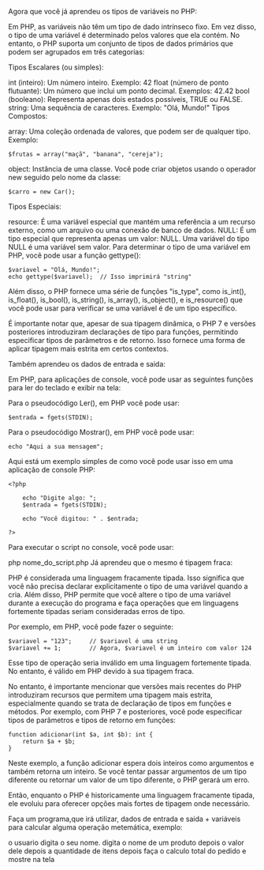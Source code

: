 Agora que você já aprendeu os tipos de variáveis no PHP:

Em PHP, as variáveis não têm um tipo de dado intrínseco fixo. Em vez disso, o tipo de uma variável é determinado pelos valores que ela contém. No entanto, o PHP suporta um conjunto de tipos de dados primários que podem ser agrupados em três categorias:

Tipos Escalares (ou simples):

int (inteiro): Um número inteiro. Exemplo: 42
float (número de ponto flutuante): Um número que inclui um ponto decimal. Exemplos: 42.42
bool (booleano): Representa apenas dois estados possíveis, TRUE ou FALSE.
string: Uma sequência de caracteres. Exemplo: "Olá, Mundo!"
Tipos Compostos:

array: Uma coleção ordenada de valores, que podem ser de qualquer tipo. Exemplo:

``` $frutas = array("maçã", "banana", "cereja"); ```

object: Instância de uma classe. Você pode criar objetos usando o operador new seguido pelo nome da classe:

```$carro = new Car();```

Tipos Especiais:

resource: É uma variável especial que mantém uma referência a um recurso externo, como um arquivo ou uma conexão de banco de dados.
NULL: É um tipo especial que representa apenas um valor: NULL. Uma variável do tipo NULL é uma variável sem valor.
Para determinar o tipo de uma variável em PHP, você pode usar a função gettype():
```
$variavel = "Olá, Mundo!";
echo gettype($variavel);  // Isso imprimirá "string"
```
Além disso, o PHP fornece uma série de funções "is_type", como is_int(), is_float(), is_bool(), is_string(), is_array(), is_object(), e is_resource() que você pode usar para verificar se uma variável é de um tipo específico.

É importante notar que, apesar de sua tipagem dinâmica, o PHP 7 e versões posteriores introduziram declarações de tipo para funções, permitindo especificar tipos de parâmetros e de retorno. Isso fornece uma forma de aplicar tipagem mais estrita em certos contextos.

Também aprendeu os dados de entrada e saida:

Em PHP, para aplicações de console, você pode usar as seguintes funções para ler do teclado e exibir na tela:

Para o pseudocódigo Ler(), em PHP você pode usar:
```
$entrada = fgets(STDIN);
```
Para o pseudocódigo Mostrar(), em PHP você pode usar:

```
echo "Aqui a sua mensagem";
```
Aqui está um exemplo simples de como você pode usar isso em uma aplicação de console PHP:
```
<?php

    echo "Digite algo: ";
    $entrada = fgets(STDIN);

    echo "Você digitou: " . $entrada;

?>
```
Para executar o script no console, você pode usar:

php nome_do_script.php
Já aprendeu que o mesmo é tipagem fraca:

PHP é considerada uma linguagem fracamente tipada. Isso significa que você não precisa declarar explicitamente o tipo de uma variável quando a cria. Além disso, PHP permite que você altere o tipo de uma variável durante a execução do programa e faça operações que em linguagens fortemente tipadas seriam consideradas erros de tipo.

Por exemplo, em PHP, você pode fazer o seguinte:

```
$variavel = "123";     // $variavel é uma string
$variavel += 1;        // Agora, $variavel é um inteiro com valor 124
```
Esse tipo de operação seria inválido em uma linguagem fortemente tipada. No entanto, é válido em PHP devido à sua tipagem fraca.

No entanto, é importante mencionar que versões mais recentes do PHP introduziram recursos que permitem uma tipagem mais estrita, especialmente quando se trata de declaração de tipos em funções e métodos. Por exemplo, com PHP 7 e posteriores, você pode especificar tipos de parâmetros e tipos de retorno em funções:

```
function adicionar(int $a, int $b): int {
    return $a + $b;
}
```
Neste exemplo, a função adicionar espera dois inteiros como argumentos e também retorna um inteiro. Se você tentar passar argumentos de um tipo diferente ou retornar um valor de um tipo diferente, o PHP gerará um erro.

Então, enquanto o PHP é historicamente uma linguagem fracamente tipada, ele evoluiu para oferecer opções mais fortes de tipagem onde necessário.

Faça um programa,que irá utilizar, dados de entrada e saida + variáveis para calcular alguma operação metemática, exemplo:

o usuario digita o seu nome. digita o nome de um produto depois o valor dele depois a quantidade de itens depois faça o calculo total do pedido e mostre na tela
